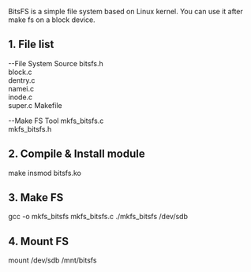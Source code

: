 BitsFS is a simple file system based on Linux kernel. You can use it after make fs on a block device.

## 1. File list
--File System Source
bitsfs.h  
block.c  
dentry.c  
namei.c  
inode.c  
super.c
Makefile  

--Make FS Tool
mkfs_bitsfs.c  
mkfs_bitsfs.h  

## 2. Compile & Install module
make
insmod bitsfs.ko

## 3. Make FS
gcc -o mkfs_bitsfs mkfs_bitsfs.c
./mkfs_bitsfs /dev/sdb

## 4. Mount FS
mount /dev/sdb /mnt/bitsfs
